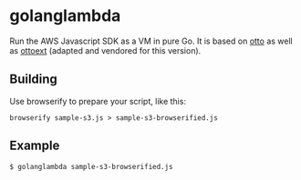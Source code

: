 golanglambda
============

Run the AWS Javascript SDK as a VM in pure Go. It is based on [otto](https://github.com/robertkrimen/otto) as well as [ottoext](https://github.com/deoxxa/ottoext) (adapted and vendored for this version).

Building
--------

Use browserify to prepare your script, like this:
```
browserify sample-s3.js > sample-s3-browserified.js
```

Example
-------

```
$ golanglambda sample-s3-browserified.js
```
